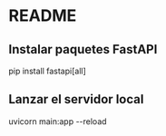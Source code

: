 # README

## Instalar paquetes FastAPI

pip install fastapi[all]

## Lanzar el servidor local

uvicorn main:app --reload
